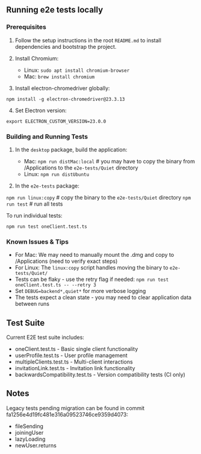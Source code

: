 ## Running e2e tests locally

### Prerequisites

1. Follow the setup instructions in the root `README.md` to install dependencies and bootstrap the project.

2. Install Chromium:
   - Linux: `sudo apt install chromium-browser`
   - Mac: `brew install chromium`

3. Install electron-chromedriver globally:

`npm install -g electron-chromedriver@23.3.13`

4. Set Electron version:

`export ELECTRON_CUSTOM_VERSION=23.0.0`

### Building and Running Tests

1. In the `desktop` package, build the application:
   - Mac: `npm run distMac:local` # you may have to copy the binary from /Applications to the `e2e-tests/Quiet` directory
   - Linux: `npm run distUbuntu`

2. In the `e2e-tests` package:

`npm run linux:copy` # copy the binary to the `e2e-tests/Quiet` directory
`npm run test` # run all tests

To run individual tests:

`npm run test oneClient.test.ts`

### Known Issues & Tips

- For Mac: We may need to manually mount the .dmg and copy to /Applications (need to verify exact steps)
- For Linux: The `linux:copy` script handles moving the binary to `e2e-tests/Quiet/`
- Tests can be flaky - use the retry flag if needed: `npm run test oneClient.test.ts -- --retry 3`
- Set `DEBUG=backend*,quiet*` for more verbose logging
- The tests expect a clean state - you may need to clear application data between runs

## Test Suite

Current E2E test suite includes:
- oneClient.test.ts - Basic single client functionality
- userProfile.test.ts - User profile management
- multipleClients.test.ts - Multi-client interactions
- invitationLink.test.ts - Invitation link functionality
- backwardsCompatibility.test.ts - Version compatibility tests (CI only)

## Notes

Legacy tests pending migration can be found in commit fa1256e4d19fc481e316a09523746ce9359d4073:
- fileSending
- joiningUser
- lazyLoading
- newUser.returns